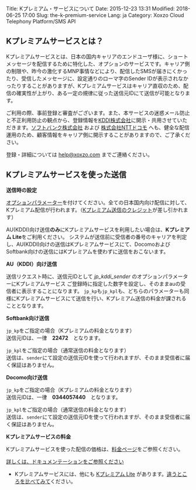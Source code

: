 Title: Kプレミアム・サービスについて
Date: 2015-12-23 13:31
Modified: 2018-06-25 17:00
Slug: the-k-premium-service
Lang: ja
Category: Xoxzo Cloud Telephony Platform/SMS API

## Kプレミアムサービスとは？

Kプレミアムサービスとは、日本の国内キャリアのエンドユーザ様に、ショートメッセージを配信するために特化した、オプションのサービスです。キャリア側の制限や、昨今の激化するMNP事情などにより、配信したSMSが届きにくかったり、受信したメッセージに、設定通りのローマ字のSender IDが表示されなかったりすることがありますが、Kプレミアムサービスはキャリア直収のため、配信の確実性が上がり、ある一定の規律に従った送信元IDにて送信が可能となります。

ご利用の際、事前登録と審査がございます。また、本サービスの迷惑メール防止と不正利用防止の観点から、登録情報を[KDDI株式会社](http://www.kddi.com/)に開示・共用させていただきます。[ソフトバンク株式会社](https://www.softbank.jp/) および [株式会社NTTドコモ](https://www.nttdocomo.co.jp/) へも、健全な配信運用のため、顧客情報をキャリア側に開示することがありますので、ご了承ください。

登録・詳細については [help@xoxzo.com](mailto:help@xoxzo.com) までご連絡ください。

## Kプレミアムサービスを使った送信

__送信時の設定__

[オプションパラメーター](http://docs.xoxzo.com/ja/sms.html#jp-specific-optional-parameters)を付けてください。全ての日本国内向け配信に対して、Kプレミアム配信が行われます。（[Kプレミアム送信のクレジット](https://www.xoxzo.com/ja/about/pricing/#sms)が差し引かれます）

AU(KDDI)向け送信**のみ**にKプレミアムサービスを利用したい場合は、**Kプレミアム Lite**をご利用ください。
システムが送信前に受信者の番号のキャリアを判定し、AU(KDDI)向けの送信はKプレミアムサービスにて、DocomoおよびSoftbank向けの送信にはKプレミアムを使わずに送信をおこないます。

__AU（KDDI）向け送信__

送信リクエスト時に、送信元IDとして *jp_kddi_sender* のオプションパラメーターにKプレミアムサービス
ご登録時に指定した数字を設定し、そのままauの受信者に表示することになります。
```jp_kp```も```jp_kpl```も、どちらのパラメーターも同様にKプレミアムサービスにて送信を行い、Kプレミアム送信の料金が課されることとなります。

__Softbank向け送信__

```jp_kp```をご指定の場合（Kプレミアムの料金となります）</br>
送信元IDは、一律　__22472__　となります。

```jp_kpl```をご指定の場合（通常送信の料金となります）</br>
送信は、```sender```にて設定の送信元IDを使って行われますが、そのまま受信者に届く保証はありません。

__Docomo向け送信__

```jp_kp```をご指定の場合（Kプレミアムの料金となります）</br>
送信元IDは、一律　__0344057440__　となります。

```jp_kpl```をご指定の場合（通常送信の料金となります）</br>
送信は、```sender```にて設定の送信元IDを使って行われますが、そのまま受信者に届く保証はありません。

__Kプレミアムサービスの料金__

Kプレミアムサービスを使った配信の価格は、[料金ページ](https://www.xoxzo.com/ja/about/pricing/#sms)をご参照ください。

[詳しくは、ドキュメンテーションをご参照ください](http://docs.xoxzo.com/ja/sms.html#jp-specific-optional-parameters)

* Kプレミアムサービスには、他にも [Kプレミアム Lite](https://help.xoxzo.com/ja/xoxzo-cloud-telephony-platform/articles/the-k-premium-lite) があります。[違うところを比べてみて](https://help.xoxzo.com/ja/xoxzo-cloud-telephony-platform/articles/the-k-premium-service-comparison)ください。
